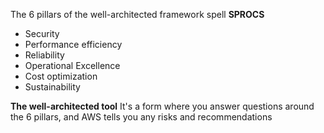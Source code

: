 The 6 pillars of the well-architected framework spell **SPROCS**
- Security
- Performance efficiency
- Reliability
- Operational Excellence
- Cost optimization
- Sustainability

**The well-architected tool**
It's a form where you answer questions around the 6 pillars, and AWS tells you any risks and recommendations